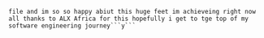 ``` This is my first ever readme 
file and im so so happy abiut this huge feet im achieveing right now all thanks to ALX Africa for this hopefully i get to tge top of my software engineering journey```y```